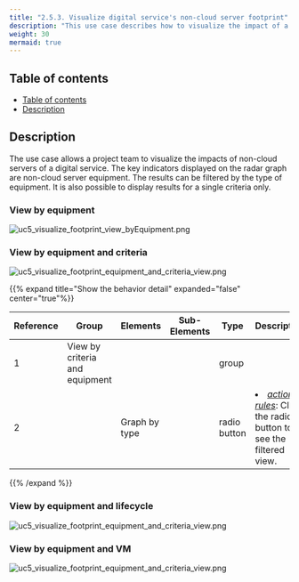 ```yaml
---
title: "2.5.3. Visualize digital service's non-cloud server footprint"
description: "This use case describes how to visualize the impact of a digital service"
weight: 30
mermaid: true
---
```


## Table of contents

-   [Table of contents](#table-of-contents)
-   [Description](#description)


## Description

The use case allows a project team to visualize the impacts of non-cloud servers of a digital service.
The key indicators displayed on the radar graph are non-cloud server equipment.
The results can be filtered by the type of equipment.
It is also possible to display results for a single criteria only.


### View by equipment

![uc5_visualize_footprint_view_byEquipment.png](../../images/uc5_visualize_non-cloud_footprint_view_byEquipment.png)

### View by equipment and criteria

![uc5_visualize_footprint_equipment_and_criteria_view.png](../../images/uc5_visualize_non-cloud_footprint_equipment_and_criteria_view.png)

{{% expand title="Show the behavior detail" expanded="false" center="true"%}}

| Reference | Group                          | Elements      | Sub-Elements | Type         | Description                                                                 |
| --------- | ------------------------------ | ------------- | ------------ | ------------ | --------------------------------------------------------------------------- |
| 1         | View by criteria and equipment |               |              | group        |                                                                             |
| 2         |                                | Graph by type |              | radio button | <li><u>_action rules_</u>: Click the radio button to see the filtered view. |

{{% /expand %}}

### View by equipment and lifecycle
![uc5_visualize_footprint_equipment_and_criteria_view.png](../../images/uc5_visualize_non-cloud_footprint_equipment_and_lifecycle_view.png)

### View by equipment and VM
![uc5_visualize_footprint_equipment_and_criteria_view.png](../../images/uc5_visualize_non-cloud_footprint_equipment_and_vm_view.png)



